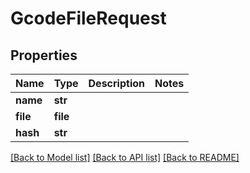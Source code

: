 # GcodeFileRequest


## Properties
Name | Type | Description | Notes
------------ | ------------- | ------------- | -------------
**name** | **str** |  | 
**file** | **file** |  | 
**hash** | **str** |  | 

[[Back to Model list]](../README.md#documentation-for-models) [[Back to API list]](../README.md#documentation-for-api-endpoints) [[Back to README]](../README.md)


